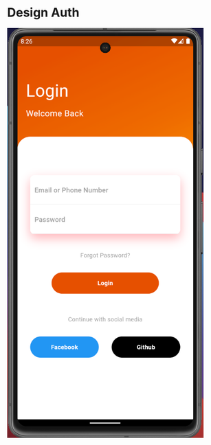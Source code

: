 # Design Auth

![alt text](https://github.com/ferryiqbalrhamdani/flutter_auth/blob/master/screen.png?raw=true)
